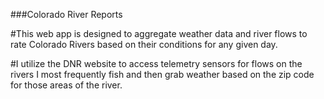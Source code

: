 ###Colorado River Reports

#This web app is designed to aggregate weather data and river flows to rate Colorado Rivers based on their conditions for any given day.

#I utilize the DNR website to access telemetry sensors for flows on the rivers I most frequently fish and then grab weather based on the zip code for those areas of the river.